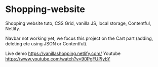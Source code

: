 # Shopping-website
Shopping website tuto, CSS Grid, vanilla JS, local storage, Contentful, Netlify.

Navbar not working yet, we focus this project on the Cart part (adding, deleting etc using JSON or Contentful).

Live demo https://vanillashopping.netlify.com/
Youtube https://www.youtube.com/watch?v=90PgFUPIybY
